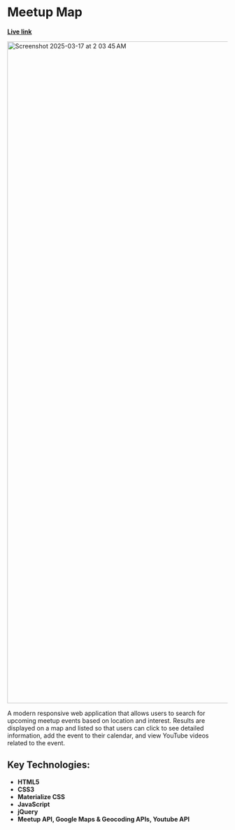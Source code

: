 # Meetup Map

**[Live link](http://www.meetup-map.com)**


<img width="1512" alt="Screenshot 2025-03-17 at 2 03 45 AM" src="https://github.com/user-attachments/assets/b32a2ee2-bbd5-4cdf-bfa9-ed482c09b4e9" />


A modern responsive web application that allows users to search for upcoming meetup events based on location and interest. Results are displayed on a map and listed so that users can click to see detailed information, add the event to their calendar, and view YouTube videos related to the event.

## Key Technologies:
- **HTML5**
- **CSS3**
- **Materialize CSS**
- **JavaScript**
- **jQuery**
- **Meetup API, Google Maps & Geocoding APIs, Youtube API**
